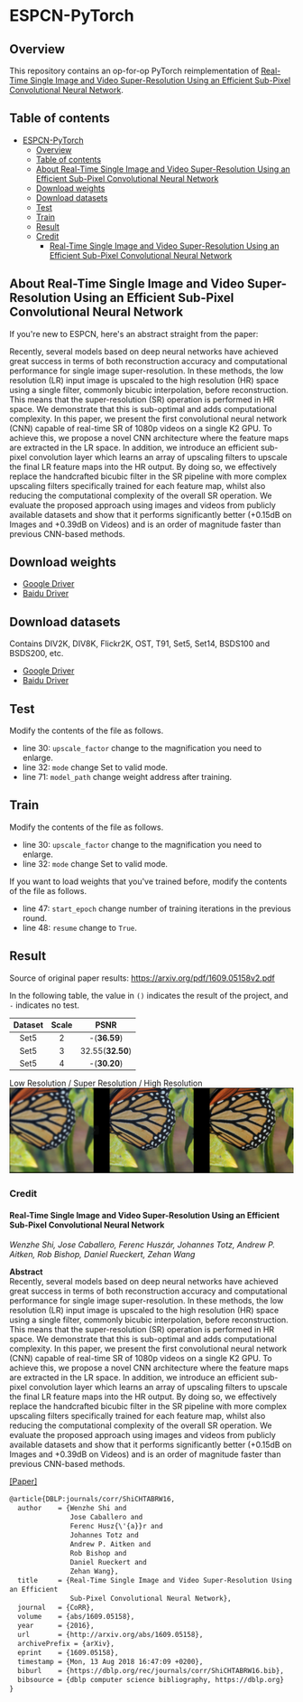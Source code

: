# ESPCN-PyTorch

## Overview

This repository contains an op-for-op PyTorch reimplementation of [Real-Time Single Image and Video Super-Resolution Using an Efficient Sub-Pixel Convolutional Neural Network](https://arxiv.org/abs/1609.05158v2).

## Table of contents

- [ESPCN-PyTorch](#espcn-pytorch)
    - [Overview](#overview)
    - [Table of contents](#table-of-contents)
    - [About Real-Time Single Image and Video Super-Resolution Using an Efficient Sub-Pixel Convolutional Neural Network](#about-real-time-single-image-and-video-super-resolution-using-an-efficient-sub-pixel-convolutional-neural-network)
    - [Download weights](#download-weights)
    - [Download datasets](#download-datasets)
    - [Test](#test)
    - [Train](#train)
    - [Result](#result)
    - [Credit](#credit)
        - [Real-Time Single Image and Video Super-Resolution Using an Efficient Sub-Pixel Convolutional Neural Network](#real-time-single-image-and-video-super-resolution-using-an-efficient-sub-pixel-convolutional-neural-network)

## About Real-Time Single Image and Video Super-Resolution Using an Efficient Sub-Pixel Convolutional Neural Network

If you're new to ESPCN, here's an abstract straight from the paper:

Recently, several models based on deep neural networks have achieved great success in terms of both reconstruction accuracy and computational
performance for single image super-resolution. In these methods, the low resolution (LR)
input image is upscaled to the high resolution (HR) space using a single filter, commonly bicubic interpolation, before reconstruction. This means
that the super-resolution (SR) operation is performed in HR space. We demonstrate that this is sub-optimal and adds computational complexity. In this
paper, we present the first convolutional neural network (CNN) capable of real-time SR of 1080p videos on a single K2 GPU. To achieve this, we propose
a novel CNN architecture where the feature maps are extracted in the LR space. In addition, we introduce an efficient sub-pixel convolution layer
which learns an array of upscaling filters to upscale the final LR feature maps into the HR output. By doing so, we effectively replace the
handcrafted bicubic filter in the SR pipeline with more complex upscaling filters specifically trained for each feature map, whilst also reducing the
computational complexity of the overall SR operation. We evaluate the proposed approach using images and videos from publicly available datasets and
show that it performs significantly better (+0.15dB on Images and +0.39dB on Videos) and is an order of magnitude faster than previous CNN-based
methods.

## Download weights

- [Google Driver](https://drive.google.com/drive/folders/17ju2HN7Y6pyPK2CC_AqnAfTOe9_3hCQ8?usp=sharing)
- [Baidu Driver](https://pan.baidu.com/s/1yNs4rqIb004-NKEdKBJtYg?pwd=llot)

## Download datasets

Contains DIV2K, DIV8K, Flickr2K, OST, T91, Set5, Set14, BSDS100 and BSDS200, etc.

- [Google Driver](https://drive.google.com/drive/folders/1A6lzGeQrFMxPqJehK9s37ce-tPDj20mD?usp=sharing)
- [Baidu Driver](https://pan.baidu.com/s/1o-8Ty_7q6DiS3ykLU09IVg?pwd=llot)

## Test

Modify the contents of the file as follows.

- line 30: `upscale_factor` change to the magnification you need to enlarge.
- line 32: `mode` change Set to valid mode.
- line 71: `model_path` change weight address after training.

## Train

Modify the contents of the file as follows.

- line 30: `upscale_factor` change to the magnification you need to enlarge.
- line 32: `mode` change Set to valid mode.

If you want to load weights that you've trained before, modify the contents of the file as follows.

- line 47: `start_epoch` change number of training iterations in the previous round.
- line 48: `resume` change to `True`.

## Result

Source of original paper results: https://arxiv.org/pdf/1609.05158v2.pdf

In the following table, the value in `()` indicates the result of the project, and `-` indicates no test.

| Dataset | Scale |       PSNR       |
|:-------:|:-----:|:----------------:|
|  Set5   |   2   |   -(**36.59**)   |
|  Set5   |   3   | 32.55(**32.50**) |
|  Set5   |   4   |   -(**30.20**)   |

Low Resolution / Super Resolution / High Resolution
<span align="center"><img src="assets/result.png"/></span>

### Credit

#### Real-Time Single Image and Video Super-Resolution Using an Efficient Sub-Pixel Convolutional Neural Network

_Wenzhe Shi, Jose Caballero, Ferenc Huszár, Johannes Totz, Andrew P. Aitken, Rob Bishop, Daniel Rueckert, Zehan Wang_ <br>

**Abstract** <br>
Recently, several models based on deep neural networks have achieved great success in terms of both reconstruction accuracy and computational
performance for single image super-resolution. In these methods, the low resolution (LR)
input image is upscaled to the high resolution (HR) space using a single filter, commonly bicubic interpolation, before reconstruction. This means
that the super-resolution (SR) operation is performed in HR space. We demonstrate that this is sub-optimal and adds computational complexity. In this
paper, we present the first convolutional neural network (CNN) capable of real-time SR of 1080p videos on a single K2 GPU. To achieve this, we propose
a novel CNN architecture where the feature maps are extracted in the LR space. In addition, we introduce an efficient sub-pixel convolution layer
which learns an array of upscaling filters to upscale the final LR feature maps into the HR output. By doing so, we effectively replace the
handcrafted bicubic filter in the SR pipeline with more complex upscaling filters specifically trained for each feature map, whilst also reducing the
computational complexity of the overall SR operation. We evaluate the proposed approach using images and videos from publicly available datasets and
show that it performs significantly better (+0.15dB on Images and +0.39dB on Videos) and is an order of magnitude faster than previous CNN-based
methods.

[[Paper]](https://arxiv.org/pdf/1609.05158)

```
@article{DBLP:journals/corr/ShiCHTABRW16,
  author    = {Wenzhe Shi and
               Jose Caballero and
               Ferenc Husz{\'{a}}r and
               Johannes Totz and
               Andrew P. Aitken and
               Rob Bishop and
               Daniel Rueckert and
               Zehan Wang},
  title     = {Real-Time Single Image and Video Super-Resolution Using an Efficient
               Sub-Pixel Convolutional Neural Network},
  journal   = {CoRR},
  volume    = {abs/1609.05158},
  year      = {2016},
  url       = {http://arxiv.org/abs/1609.05158},
  archivePrefix = {arXiv},
  eprint    = {1609.05158},
  timestamp = {Mon, 13 Aug 2018 16:47:09 +0200},
  biburl    = {https://dblp.org/rec/journals/corr/ShiCHTABRW16.bib},
  bibsource = {dblp computer science bibliography, https://dblp.org}
}
```

